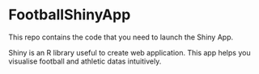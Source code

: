 # FootballShinyApp

This repo contains the code that you need to launch the Shiny App.

Shiny is an R library useful to create web application. This app helps you visualise football and athletic datas intuitively.
